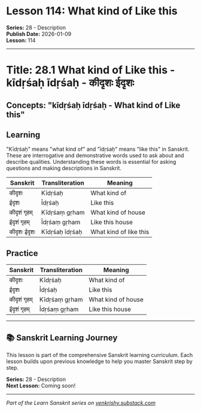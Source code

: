 # Lesson 114: What kind of Like this

**Series:** 28 - Description  
**Publish Date:** 2026-01-09  
**Lesson:** 114

---

# Title: 28.1 What kind of Like this - kīdṛśaḥ īdṛśaḥ - कीदृशः ईदृशः
## Concepts: "kīdṛśaḥ īdṛśaḥ - What kind of Like this"

## Learning
"Kīdṛśaḥ" means "what kind of" and "īdṛśaḥ" means "like this" in Sanskrit. These are interrogative and demonstrative words used to ask about and describe qualities. Understanding these words is essential for asking questions and making descriptions in Sanskrit.

| Sanskrit           | Transliteration      | Meaning                          |
| ------------------ | -------------------- | -------------------------------- |
| कीदृशः            | Kīdṛśaḥ              | What kind of                     |
| ईदृशः             | Īdṛśaḥ               | Like this                        |
| कीदृशं गृहम्     | Kīdṛśaṃ gṛham        | What kind of house               |
| ईदृशं गृहम्      | Īdṛśaṃ gṛham         | Like this house                  |
| कीदृशः ईदृशः     | Kīdṛśaḥ īdṛśaḥ       | What kind of like this           |

## Practice
| Sanskrit           | Transliteration      | Meaning                          |
| ------------------ | -------------------- | -------------------------------- |
| कीदृशः            | Kīdṛśaḥ              | What kind of                     |
| ईदृशः             | Īdṛśaḥ               | Like this                        |
| कीदृशं गृहम्     | Kīdṛśaṃ gṛham        | What kind of house               |
| ईदृशं गृहम्      | Īdṛśaṃ gṛham         | Like this house                  |

---

## 📚 Sanskrit Learning Journey

This lesson is part of the comprehensive Sanskrit learning curriculum. Each lesson builds upon previous knowledge to help you master Sanskrit step by step.

**Series:** 28 - Description  
**Next Lesson:** Coming soon!

---
*Part of the Learn Sanskrit series on [venkrishy.substack.com](https://venkrishy.substack.com/s/learn_sanskrit)*
